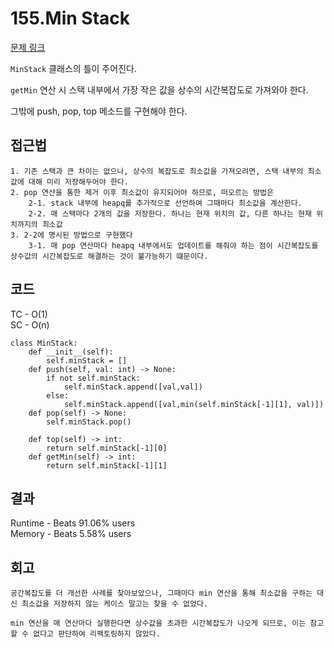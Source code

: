 # 155.Min Stack

[문제 링크](https://leetcode.com/problems/min-stack/?envType=study-plan-v2&envId=top-interview-150)

`MinStack` 클래스의 틀이 주어진다.

`getMin` 연산 시 스택 내부에서 가장 작은 값을 상수의 시간복잡도로 가져와야 한다.

그밖에 push, pop, top 메소드를 구현해야 한다.


## 접근법
```
1. 기존 스택과 큰 차이는 없으나, 상수의 복잡도로 최소값을 가져오려면, 스택 내부의 최소값에 대해 미리 저장해두어야 한다.
2. pop 연산을 통한 제거 이후 최소값이 유지되어야 하므로, 떠오르는 방법은
    2-1. stack 내부에 heapq를 추가적으로 선언하여 그때마다 최소값을 계산한다.
    2-2. 매 스택마다 2개의 값을 저장한다. 하나는 현재 위치의 값, 다른 하나는 현재 위치까지의 최소값
3. 2-2에 명시된 방법으로 구현했다
    3-1. 매 pop 연산마다 heapq 내부에서도 업데이트를 해줘야 하는 점이 시간복잡도를 상수값의 시간복잡도로 해결하는 것이 불가능하기 떄문이다.
```

## 코드
TC - O(1)<br>
SC - O(n)

```
class MinStack:
    def __init__(self):
        self.minStack = []
    def push(self, val: int) -> None:
        if not self.minStack:
            self.minStack.append([val,val])
        else:
            self.minStack.append([val,min(self.minStack[-1][1], val)])
    def pop(self) -> None:
        self.minStack.pop()

    def top(self) -> int:
        return self.minStack[-1][0]
    def getMin(self) -> int:
        return self.minStack[-1][1]
```

## 결과

Runtime - Beats 91.06% users<br>
Memory - Beats 5.58% users

## 회고

```
공간복잡도를 더 개선한 사례를 찾아보았으나, 그때마다 min 연산을 통해 최소값을 구하는 대신 최소값을 저장하지 않는 케이스 말고는 찾을 수 없었다.

min 연산을 매 연산마다 실행한다면 상수값을 초과한 시간복잡도가 나오게 되므로, 이는 참고할 수 없다고 판단하여 리팩토링하지 않았다.
```
